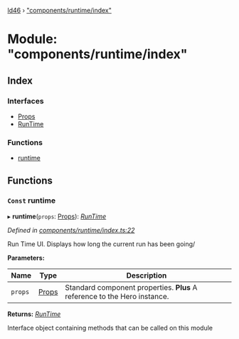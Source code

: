 [ld46](../README.md) › ["components/runtime/index"](_components_runtime_index_.md)

# Module: "components/runtime/index"

## Index

### Interfaces

* [Props](../interfaces/_components_runtime_index_.props.md)
* [RunTime](../interfaces/_components_runtime_index_.runtime.md)

### Functions

* [runtime](_components_runtime_index_.md#const-runtime)

## Functions

### `Const` runtime

▸ **runtime**(`props`: [Props](../interfaces/_components_background_index_.props.md)): *[RunTime](../interfaces/_components_runtime_index_.runtime.md)*

*Defined in [components/runtime/index.ts:22](https://github.com/jrod-disco/ld46-keepalive/blob/2baec31/src/components/runtime/index.ts#L22)*

Run Time UI. Displays how long the current run has been going/

**Parameters:**

Name | Type | Description |
------ | ------ | ------ |
`props` | [Props](../interfaces/_components_background_index_.props.md) | Standard component properties. **Plus** A reference to the Hero instance.  |

**Returns:** *[RunTime](../interfaces/_components_runtime_index_.runtime.md)*

Interface object containing methods that can be called on this module
